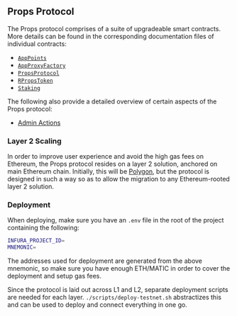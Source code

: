 ## Props Protocol

The Props protocol comprises of a suite of upgradeable smart contracts. More details can be found in the corresponding documentation files of individual contracts:

- [`AppPoints`](./docs/AppPoints.md)
- [`AppProxyFactory`](./docs/AppProxyFactory.md)
- [`PropsProtocol`](./docs/PropsProtocol.md)
- [`RPropsToken`](./docs/RPropsToken.md)
- [`Staking`](./docs/Staking.md)

The following also provide a detailed overview of certain aspects of the Props protocol:

- [Admin Actions](./docs/AdminActions.md)

### Layer 2 Scaling

In order to improve user experience and avoid the high gas fees on Ethereum, the Props protocol resides on a layer 2 solution, anchored on main Ethereum chain. Initially, this will be [Polygon](https://polygon.technology/), but the protocol is designed in such a way so as to allow the migration to any Ethereum-rooted layer 2 solution.

### Deployment

When deploying, make sure you have an `.env` file in the root of the project containing the following:

```bash
INFURA_PROJECT_ID=
MNEMONIC=
```

The addresses used for deployment are generated from the above mnemonic, so make sure you have enough ETH/MATIC in order to cover the deployment and setup gas fees.

Since the protocol is laid out across L1 and L2, separate deployment scripts are needed for each layer. `./scripts/deploy-testnet.sh` abstractizes this and can be used to deploy and connect everything in one go.
